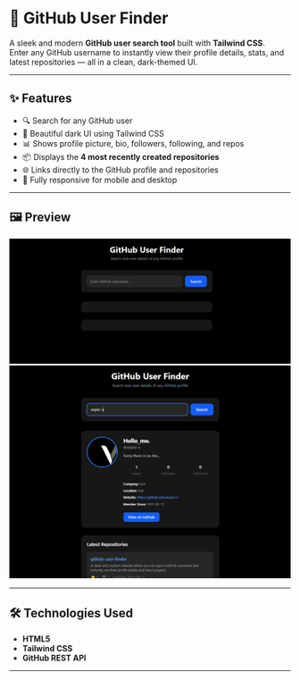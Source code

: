 # 🚀 GitHub User Finder

A sleek and modern **GitHub user search tool** built with **Tailwind CSS**.  
Enter any GitHub username to instantly view their profile details, stats, and latest repositories — all in a clean, dark-themed UI.

---

## ✨ Features
- 🔍 Search for any GitHub user
- 🖤 Beautiful dark UI using Tailwind CSS
- 📊 Shows profile picture, bio, followers, following, and repos
- 📦 Displays the **4 most recently created repositories**
- 🌐 Links directly to the GitHub profile and repositories
- 📱 Fully responsive for mobile and desktop

---

## 🖼 Preview

![GitHub User finder Screenshot](https://github.com/Async-v/github-user-finder/blob/02830158bfdbb77b76aa88ff4dff388e42260fab/assets/img1.png)
![GitHub User finder Screenshot](https://github.com/Async-v/github-user-finder/blob/02830158bfdbb77b76aa88ff4dff388e42260fab/assets/img2.png)

---

## 🛠 Technologies Used
- **HTML5**
- **Tailwind CSS**
- **GitHub REST API**

---

